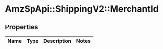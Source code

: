 # AmzSpApi::ShippingV2::MerchantId

## Properties
Name | Type | Description | Notes
------------ | ------------- | ------------- | -------------

